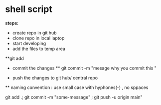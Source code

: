 # shell script 

**steps:**
* create repo in git hub  
* clone repo in local laptop
* start developing 
* add the files to temp area 

**git add <file-name>

* commit the changes 
** git commit -m "mesage why you commit this "

* push the changes to git hub/ central repo 

** naming convention : use small case with hyphones(-) , no sppaces 


git add .; git commit -m "some-message" ; git push -u origin main"